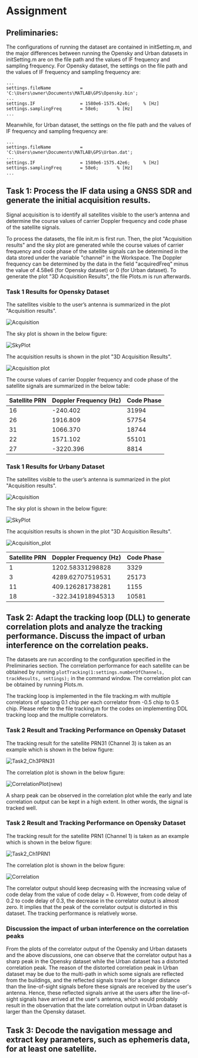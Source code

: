 # Assignment

## Preliminaries:

The configurations of running the dataset are contained in initSetting.m, and the major differences between running the Opensky and Urban datasets in initSetting.m are on the file path and the values of IF frequency and sampling frequency. For Opensky dataset, the settings on the file path and the values of IF frequency and sampling frequency are:

```
...
settings.fileName           = 'C:\Users\owner\Documents\MATLAB\GPS\Opensky.bin';
...
settings.IF                 = 1580e6-1575.42e6;     % [Hz]
settings.samplingFreq       = 58e6;       % [Hz]
...
```

Meanwhile, for Urban dataset, the settings on the file path and the values of IF frequency and sampling frequency are:

```
...
settings.fileName           = 'C:\Users\owner\Documents\MATLAB\GPS\Urban.dat';
...
settings.IF                 = 1580e6-1575.42e6;     % [Hz]
settings.samplingFreq       = 58e6;       % [Hz]
...
```

## Task 1: Process the IF data using a GNSS SDR and generate the initial acquisition results.

Signal acquisition is to identify all satellites visible to the user’s antenna and determine the course values of carrier Doppler frequency and code phase of the satellite signals.

To process the datasets, the file init.m is first run. Then, the plot "Acquisition results" and the sky plot are generated while the course values of carrier frequency and code phase of the satellite signals can be determined in the data stored under the variable "channel" in the Workspace. The Doppler frequency can be determined by the data in the field "acquiredFreq" minus the value of 4.58e6 (for Opensky dataset) or 0 (for Urban dataset). To generate the plot "3D Acquisition Results", the file Plots.m is run afterwards.

### Task 1 Results for Opensky Dataset

The satellites visible to the user’s antenna is summarized in the plot "Acquisition results".

![Acquisition](https://github.com/user-attachments/assets/1d2d12d5-6940-49f0-aa6a-1369ffe4defd)

The sky plot is shown in the below figure:

![SkyPlot](https://github.com/user-attachments/assets/9964b05a-475a-4763-9d13-3db0469aeac9)

The acquisition results is shown in the plot "3D Acquisition Results".

![Acquisition plot](https://github.com/user-attachments/assets/232772c1-d7fd-4385-b7cd-bb3de45e6f6d)

The course values of carrier Doppler frequency and code phase of the satellite signals are summarized in the below table:

| Satellite PRN | Doppler Frequency (Hz) | Code Phase |
|-----------------|-----------------|-----------------|
| 16	| -240.402	| 31994 |
| 26	| 1916.809	| 57754 |
| 31	| 1066.370	| 18744 |
| 22	| 1571.102	| 55101 |
| 27	| -3220.396	| 8814 |

### Task 1 Results for Urbany Dataset

The satellites visible to the user’s antenna is summarized in the plot "Acquisition results".

![Acquisition](https://github.com/user-attachments/assets/0f6c64e4-c119-46f8-9ca8-e76a8372577a)

The sky plot is shown in the below figure:

![SkyPlot](https://github.com/user-attachments/assets/4cb31ffb-9c0b-47ac-8850-d3975070fd64)

The acquisition results is shown in the plot "3D Acquisition Results".

![Acquisition_plot](https://github.com/user-attachments/assets/ee0e5fec-20af-47b8-bfa3-2a5de478546b)

| Satellite PRN | Doppler Frequency (Hz) | Code Phase |
|-----------------|-----------------|-----------------|
| 1	| 1202.58331298828	| 3329	| 
| 3	| 4289.62707519531	| 25173	| 
| 11	| 409.126281738281	| 1155	| 
| 18	| -322.341918945313	| 10581	| 

## Task 2: Adapt the tracking loop (DLL) to generate correlation plots and analyze the tracking performance. Discuss the impact of urban interference on the correlation peaks.

The datasets are run according to the configuration specified in the Preliminaries section. The correlation performance for each satellite can be obtained by running `plotTracking(1:settings.numberOfChannels, trackResults, settings);` in the command window. The correlation plot can be obtained by running Plots.m.

The tracking loop is implemented in the file tracking.m with multiple correlators of spacing 0.1 chip per each correlator from -0.5 chip to 0.5 chip. Please refer to the file tracking.m for the codes on implementing DDL tracking loop and the multiple correlators.

### Task 2 Result and Tracking Performance on Opensky Dataset

The tracking result for the satellite PRN31 (Channel 3) is taken as an example which is shown in the below figure:

![Task2_Ch3PRN31](https://github.com/user-attachments/assets/21ed86e9-316a-4a92-b7de-9fb0de236406)

The correlation plot is shown in the below figure:

![CorrelationPlot(new)](https://github.com/user-attachments/assets/a9d0c89b-1e27-4eda-851d-7d8f01e6515c)

A sharp peak can be observed in the correlation plot while the early and late correlation output can be kept in a high extent. In other words, the signal is tracked well.

### Task 2 Result and Tracking Performance on Opensky Dataset

The tracking result for the satellite PRN1 (Channel 1) is taken as an example which is shown in the below figure:

![Task2_Ch1PRN1](https://github.com/user-attachments/assets/6fff2111-53c4-4415-9d58-df236ab1525d)

The correlation plot is shown in the below figure:

![Correlation](https://github.com/user-attachments/assets/639e9e32-6c23-4c0c-b770-0e27ba46cb0f)

The correlator output should keep decreasing with the increasing value of code delay from the value of code delay = 0. However, from code delay of 0.2 to code delay of 0.3, the decrease in the correlator output is almost zero. It implies that the peak of the correlator output is distorted in this dataset. The tracking performance is relatively worse.

### Discussion the impact of urban interference on the correlation peaks

From the plots of the correlator output of the Opensky and Urban datasets and the above discussions, one can observe that the correlator output has a sharp peak in the Opensky dataset while the Urban dataset has a distorted correlation peak. The reason of the distorted correlation peak in Urban dataset may be due to the multi-path in which some signals are reflected from the buildings, and the reflected signals travel for a longer distance than the line-of-sight signals before these signals are received by the user's antenna. Hence, these reflected signals arrive at the users after the line-of-sight signals have arrived at the user's antenna, which would probably result in the observation that the late correlation output in Urban dataset is larger than the Opensky dataset.

## Task 3: Decode the navigation message and extract key parameters, such as ephemeris data, for at least one satellite.
